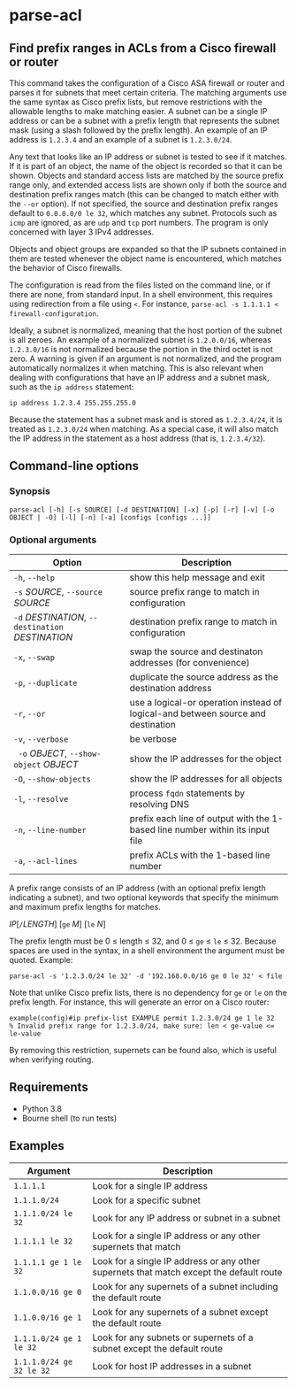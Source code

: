 # parse-acl
## Find prefix ranges in ACLs from a Cisco firewall or router

This command takes the configuration of a Cisco ASA firewall or router and parses it for subnets that meet certain criteria.
The matching arguments use the same syntax as Cisco prefix lists, but
remove restrictions with the allowable lengths to make matching easier.
A subnet can be a single IP address or can be a subnet with a prefix length that represents the
subnet mask (using a slash followed by the prefix length).
An example of an IP address is ```1.2.3.4``` and an example of a subnet is ```1.2.3.0/24```.

Any text that looks like an IP address or subnet is tested to see if it matches.
If it is part of an object, the name of the object is recorded so that it can be shown.  Objects
and standard access lists
are matched by the source prefix range only, and extended access lists are shown only
if both the source and destination prefix ranges match
(this can be changed to match either with the ```--or``` option).
If not specified, the source and destination prefix ranges default to ```0.0.0.0/0 le 32```,
which matches any subnet.  Protocols such as ```icmp``` are ignored, as are ```udp```
and ```tcp``` port numbers.  The program is only concerned with layer 3 IPv4 addresses.

Objects and object groups are expanded so that the IP subnets contained in them
are tested whenever the object name is encountered, which matches the behavior of
Cisco firewalls.

The configuration is read from the files listed on the command line, or if there are none, from
standard input.  In a shell environment, this requires using
redirection from a file using ```<```.  For instance, ```parse-acl -s 1.1.1.1 < firewall-configuration```.

Ideally, a subnet is normalized, meaning that the host portion of the subnet is all zeroes.
An example of a normalized subnet is ```1.2.0.0/16```, whereas ```1.2.3.0/16``` is not normalized because the
portion in the third octet is not zero.  A warning is given if an argument is not normalized, and the program
automatically normalizes it when matching.
This is also relevant when dealing with configurations that have an IP address and a subnet mask, such as the
```ip address``` statement:

    ip address 1.2.3.4 255.255.255.0

Because the statement has a subnet mask and is stored as ```1.2.3.4/24```,
it is treated as ```1.2.3.0/24``` when matching.  As a special case, it will also match the IP address
in the statement as a host address (that is, ```1.2.3.4/32```).

## Command-line options

### Synopsis

```parse-acl [-h] [-s SOURCE] [-d DESTINATION] [-x] [-p] [-r] [-v] [-o OBJECT | -O] [-l] [-n] [-a] [configs [configs ...]]```

### Optional arguments

| Option | Description |
| ------ | ----------- |
| ```-h```, ```--help``` |           show this help message and exit |
| ```-s``` *SOURCE*, ```--source``` *SOURCE* | source prefix range to match in configuration |
| ```-d``` *DESTINATION*, ```--destination``` *DESTINATION* |                        destination prefix range to match in configuration
|  ```-x```, ```--swap``` |        swap the source and destinaton addresses (for convenience) |
|  ```-p```, ```--duplicate``` |      duplicate the source address as the destination address |
|  ```-r```, ```--or``` |             use a logical-or operation instead of logical-and between source and destination |
| ```-v```, ```--verbose``` |        be verbose |
| ``` -o``` *OBJECT*, ```--show-object``` *OBJECT* |                        show the IP addresses for the object |
| ```-O```, ```--show-objects``` |    show the IP addresses for all objects |
|  ```-l```, ```--resolve```     |    process ```fqdn``` statements by resolving DNS |
|  ```-n```, ```--line-number``` |    prefix each line of output with the 1-based line number within its input file |
|  ```-a```, ```--acl-lines```   |    prefix ACLs with the 1-based line number |

A prefix range consists of an IP address (with an optional prefix
length indicating a subnet), and two optional keywords that specify
the minimum and maximum prefix lengths for matches.

*IP*[```/```*LENGTH*] [```ge``` *M*] [```le``` *N*]

The prefix length must be 0 ≤ length ≤ 32, and 0 ≤ ```ge``` ≤ ```le``` ≤ 32.
Because spaces are used in the syntax, in a shell environment the argument must
be quoted.  Example: 

    parse-acl -s '1.2.3.0/24 le 32' -d '192.168.0.0/16 ge 0 le 32' < file

Note that unlike Cisco prefix lists, there is no dependency for
```ge``` or ```le``` on the prefix length.  For instance, this will
generate an error on a Cisco router:

    example(config)#ip prefix-list EXAMPLE permit 1.2.3.0/24 ge 1 le 32
    % Invalid prefix range for 1.2.3.0/24, make sure: len < ge-value <= le-value

By removing this restriction, supernets can be found also, which is
useful when verifying routing.

## Requirements

- Python 3.8
- Bourne shell (to run tests)

## Examples

| Argument | Description |
| --- | --- |
| ```1.1.1.1```                 | Look for a single IP address |
| ```1.1.1.0/24```              | Look for a specific subnet |
| ```1.1.1.0/24 le 32```        | Look for any IP address or subnet in a subnet |
| ```1.1.1.1 le 32```           | Look for a single IP address or any other supernets that match |
| ```1.1.1.1 ge 1 le 32```      | Look for a single IP address or any other supernets that match except the default route |
| ```1.1.0.0/16 ge 0```         | Look for any supernets of a subnet including the default route |
| ```1.1.0.0/16 ge 1```         | Look for any supernets of a subnet except the default route |
| ```1.1.1.0/24 ge 1 le 32```   | Look for any subnets or supernets of a subnet except the default route |
| ```1.1.1.0/24 ge 32 le 32```  | Look for host IP addresses in a subnet |
